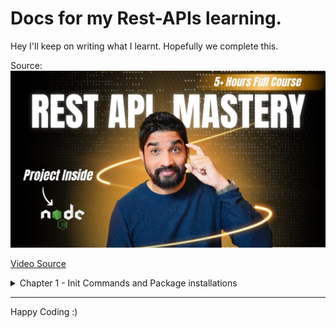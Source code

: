 # Docs for my Rest-APIs learning.

Hey I'll keep on writing what I learnt. Hopefully we complete this.

Source:
![Mastering API's](/assets//6SJQ5eOChrA-HD.jpg)

[Video Source](https://youtu.be/6SJQ5eOChrA?si=cTWmTViO7D69VJK5)

<details>

<summary>
Chapter 1 - Init Commands and Package installations
</summary>

## Step 1: Init a package.json

```bash
npm init
```

## Step 2: Complete all the GitHub Stiff

```bash
Get a new repo & just copy paste the commands
```

## Step 3: Adding TS Support with Nodemon

```bash
npm install -D typescript ts-node nodemon @types/node
```
## Step 4 : Make a .gitignore file & add files as needed.
```bash
node_modules
```

## Step 5: Initing TSC File for TypeScript
```bash
npx tsc --init
```

## Step 6: Setup ESLint
```bash
npm init @eslint/config@latest
```

</details>

---

Happy Coding :)

